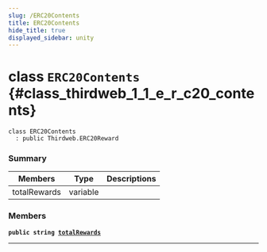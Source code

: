 ```yaml
---
slug: /ERC20Contents
title: ERC20Contents
hide_title: true
displayed_sidebar: unity
---
```


# class `ERC20Contents` {#class_thirdweb_1_1_e_r_c20_contents}

```
class ERC20Contents
  : public Thirdweb.ERC20Reward
```

### Summary

| Members      | Type     | Descriptions |
| ------------ | -------- | ------------ |
| totalRewards | variable |              |

### Members

**`public string `[`totalRewards`](#class_thirdweb_1_1_e_r_c20_contents_1a16f23a3f71887fed96908273954f472d)**

---